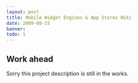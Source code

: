 ```yaml
---
layout: post
title: Mobile Widget Engines & App Stores Wiki
date: 2009-08-15
banner: 
todo: 1
---
```


## Work ahead

Sorry this project description is still in the works.

<!--

Welcome to our Mobile Widget and Application Store Wiki. We try to be a concise source for developers and publishers of mobile widgets providing information on app stores, mobile widgets and standards. This wiki is a collection of our research in this area and you are welcome to contribute if you have any further information or corrections!

Please make sure you follow our Twitter feed to get updates in this wiki directly: @pavingways

We are defining Mobile Widgets as client-side mobile web applications.

Therefore widgets written in languages other than HTML/CSS/JavaScript or using proprietary technologies are not in our scope - same for app stores we are looking at.

## Challenge



## Responsibilities
-->